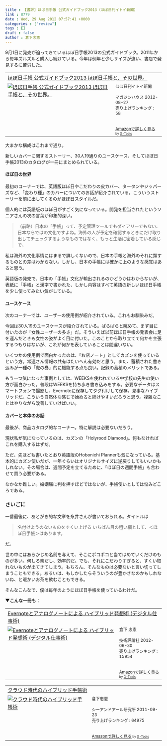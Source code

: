 ```yaml
---
title : 【書評】ほぼ日手帳 公式ガイドブック2013（ほぼ日刊イトイ新聞）
link : 8779
date : Wed, 29 Aug 2012 07:57:41 +0000
categories : ["review"]
tags : []
draft : false
author : 倉下忠憲
---
```


9月1日に発売が迫ってきているほぼ日手帳2013の公式ガイドブック。2011年から毎年ズルズルと購入し続けている。今年は例年と少しサイズが違い、書店で発見するに苦労した。

<table  border="0" cellpadding="5"><tr><td colspan="2"><a href="http://www.amazon.co.jp/%E3%81%BB%E3%81%BC%E6%97%A5%E6%89%8B%E5%B8%B3-%E5%85%AC%E5%BC%8F%E3%82%AC%E3%82%A4%E3%83%89%E3%83%96%E3%83%83%E3%82%AF2013-%E3%81%BB%E3%81%BC%E6%97%A5%E6%89%8B%E5%B8%B3%E3%81%A8%E3%80%81%E3%81%9D%E3%81%AE%E4%B8%96%E7%95%8C%E3%80%82-%E3%81%BB%E3%81%BC%E6%97%A5%E5%88%8A%E3%82%A4%E3%83%88%E3%82%A4%E6%96%B0%E8%81%9E/dp/4838724748%3FSubscriptionId%3D15SMZCTB9V8NGR2TW082%26tag%3Drashita1000-22%26linkCode%3Dxm2%26camp%3D2025%26creative%3D165953%26creativeASIN%3D4838724748" target="_blank">ほぼ日手帳 公式ガイドブック2013 ほぼ日手帳と、その世界。</a><img src="http://www.assoc-amazon.jp/e/ir?t=rashita1000-22&l=ur2&o=9" width="1" height="1" style="border: none;" alt="" /></td></tr><tr><td valign="top"><a href="http://www.amazon.co.jp/%E3%81%BB%E3%81%BC%E6%97%A5%E6%89%8B%E5%B8%B3-%E5%85%AC%E5%BC%8F%E3%82%AC%E3%82%A4%E3%83%89%E3%83%96%E3%83%83%E3%82%AF2013-%E3%81%BB%E3%81%BC%E6%97%A5%E6%89%8B%E5%B8%B3%E3%81%A8%E3%80%81%E3%81%9D%E3%81%AE%E4%B8%96%E7%95%8C%E3%80%82-%E3%81%BB%E3%81%BC%E6%97%A5%E5%88%8A%E3%82%A4%E3%83%88%E3%82%A4%E6%96%B0%E8%81%9E/dp/4838724748%3FSubscriptionId%3D15SMZCTB9V8NGR2TW082%26tag%3Drashita1000-22%26linkCode%3Dxm2%26camp%3D2025%26creative%3D165953%26creativeASIN%3D4838724748" target="_blank"><img src="http://ecx.images-amazon.com/images/I/41FSe2ACtlL._SL160_.jpg" border="0" alt="ほぼ日手帳 公式ガイドブック2013 ほぼ日手帳と、その世界。" /></a></td><td valign="top"><font size="-1">ほぼ日刊イトイ新聞 <br /><br />マガジンハウス  2012-08-27<br />売り上げランキング : 58<br /><br /><br /><a href="http://www.amazon.co.jp/%E3%81%BB%E3%81%BC%E6%97%A5%E6%89%8B%E5%B8%B3-%E5%85%AC%E5%BC%8F%E3%82%AC%E3%82%A4%E3%83%89%E3%83%96%E3%83%83%E3%82%AF2013-%E3%81%BB%E3%81%BC%E6%97%A5%E6%89%8B%E5%B8%B3%E3%81%A8%E3%80%81%E3%81%9D%E3%81%AE%E4%B8%96%E7%95%8C%E3%80%82-%E3%81%BB%E3%81%BC%E6%97%A5%E5%88%8A%E3%82%A4%E3%83%88%E3%82%A4%E6%96%B0%E8%81%9E/dp/4838724748%3FSubscriptionId%3D15SMZCTB9V8NGR2TW082%26tag%3Drashita1000-22%26linkCode%3Dxm2%26camp%3D2025%26creative%3D165953%26creativeASIN%3D4838724748" target="_blank">Amazonで詳しく見る</a></font><font size="-2"> by <a href="http://www.goodpic.com/mt/aws/index.html" >G-Tools</a></font></td></tr></table>

大まかな構成はこれまで通り。

新しいカバーに関するストーリー、30人19通りのユースケース、そしてほぼ日手帳2013のカタログが一冊にまとめられている。

<h4>ほぼ日の世界</h4>
最初のコーナーでは、英語版ほぼ日やこだわりの皮カバー、タータンやジッパーズなど、「変わり種」のカバーについてのお話が紹介されている。こういうストーリーを前に出してくるのがほぼ日スタイルだ。

個人的には英語版のほぼ日がすごく気になっている。開発を担当されたというソニアさんの次の言葉が印象的深い。

<blockquote>
（前略）日本の「手帳」って、予定管理ツールでもダイアリーでもない、日本ならではの文化ですよね。海外の人が予定を確認するときにだけ取り出してチェックするようなものではなく、もっと生活に密着している感じで。
</blockquote>

私は海外の文化事情にはまるで詳しくないので、日本の手帳と海外のそれに類するものとの差はわからない。しかし、日本の手帳には確かに上のような感覚はあると思う。

英語版の発売で、日本の「手帳」文化が輸出されるのかどうかはわからないが、表紙に「手帳」と漢字で書かれた、しかし内容はすべて英語の新しいほぼ日手帳を少し使ってみたい気がしている。

<h4>ユースケース</h4>
次のコーナーでは、ユーザーの使用例が紹介されている。これもお馴染みだ。

今回は30人19のユースケースが紹介されている。ぱらぱらと眺めて、まず目に付いたのが「女性ユーザーの多さ」だ。そういえば以前ほぼ日手帳の発表会に足を運んだときも女性の姿がよく目に付いた。このことから取り立てて何かを主張するつもりはないが、これが何かを表していることは間違いない。

いくつかの使用例で面白かったのは、「お店ノート」としてカズンを使っているという方。常連さん情報の共有はたいへん有効だと思う。また、蓄積された書き込みが一種の「虎の巻」的に機能する点も良い。記録の蓄積のメリットである。

もう一つ気になった事例としては、WEEKSを使われている中学校の先生の使い方が面白かった。普段はWEEKSを持ち歩き書き込みをする。必要なデータはスマートフォンで撮影し、Evernoteに保存してタグ付けして保存。見事なハイブリッドだ。こういう自然体な感じで始めると続けやすいだろうと思う。複雑なことはやりながら改善していけばいい。
<h4>カバーと本体のお話</h4>
最後が、商品カタログ的なコーナー。特に解説は必要ないだろう。

現状私が気になっているのは、カズンの「Holyrood Diamond」。何もなければこれを購入するはずだ。

ただ、先ほども書いたとおり英語版のHobonichi Plannerも気になっている。基本的にカズン使いだが、一年ぐらいはオリジナルサイズに逆戻りしてもいいかもしれない。その場合は、週間予定を立てるために、「ほぼ日の週間手帳」も合わせて買う必要がある。

なかなか難しい。婚姻届に判を押すほどではないが、手帳使いとしては悩みどころである。
<h3>さいごに</h3>
一番最後に、あとがき的な文章を糸井さんが書いておられる。タイトルは

<blockquote>
名付けようのないものをすくい上げる
いちばん目の粗い網として、＜ほぼ日手帳＞はあります。
</blockquote>

だ。

世の中にはあらかじめ名前を与えて、そこにポコポコと当てはめていくだけのものが多い。何しろ楽だし、効率的だ。でも、それにこだわりすぎると、すくい取れないものが出てきてしまう。もちろん、そんなものは必要ないと言い切ってしまうこともできる。あるいは、もしかしたらそういうのが豊かさなのかもしれないね、と暖かいお茶を飲むこともできる。

そんなこんなで、僕は毎年のようにほぼ日手帳を使っているわけだ。

<strong>▼こんな一冊も：</strong>
<table  border="0" cellpadding="5"><tr><td colspan="2"><a href="http://www.amazon.co.jp/Evernote%E3%81%A8%E3%82%A2%E3%83%8A%E3%83%AD%E3%82%B0%E3%83%8E%E3%83%BC%E3%83%88%E3%81%AB%E3%82%88%E3%82%8B-%E3%83%8F%E3%82%A4%E3%83%96%E3%83%AA%E3%83%83%E3%83%89%E7%99%BA%E6%83%B3%E8%A1%93-%E3%83%87%E3%82%B8%E3%82%BF%E3%83%AB%E4%BB%95%E4%BA%8B%E8%A1%93-%E5%80%89%E4%B8%8B-%E5%BF%A0%E6%86%B2/dp/4774151505%3FSubscriptionId%3D15SMZCTB9V8NGR2TW082%26tag%3Drashita1000-22%26linkCode%3Dxm2%26camp%3D2025%26creative%3D165953%26creativeASIN%3D4774151505" target="_blank">Evernoteとアナログノートによる ハイブリッド発想術 (デジタル仕事術)</a><img src="http://www.assoc-amazon.jp/e/ir?t=rashita1000-22&l=ur2&o=9" width="1" height="1" style="border: none;" alt="" /></td></tr><tr><td valign="top"><a href="http://www.amazon.co.jp/Evernote%E3%81%A8%E3%82%A2%E3%83%8A%E3%83%AD%E3%82%B0%E3%83%8E%E3%83%BC%E3%83%88%E3%81%AB%E3%82%88%E3%82%8B-%E3%83%8F%E3%82%A4%E3%83%96%E3%83%AA%E3%83%83%E3%83%89%E7%99%BA%E6%83%B3%E8%A1%93-%E3%83%87%E3%82%B8%E3%82%BF%E3%83%AB%E4%BB%95%E4%BA%8B%E8%A1%93-%E5%80%89%E4%B8%8B-%E5%BF%A0%E6%86%B2/dp/4774151505%3FSubscriptionId%3D15SMZCTB9V8NGR2TW082%26tag%3Drashita1000-22%26linkCode%3Dxm2%26camp%3D2025%26creative%3D165953%26creativeASIN%3D4774151505" target="_blank"><img src="http://ecx.images-amazon.com/images/I/41kEDq5iQ6L._SL160_.jpg" border="0" alt="Evernoteとアナログノートによる ハイブリッド発想術 (デジタル仕事術)" /></a></td><td valign="top"><font size="-1">倉下 忠憲 <br /><br />技術評論社  2012-06-30<br />売り上げランキング : 15954<br /><br /><br /><a href="http://www.amazon.co.jp/Evernote%E3%81%A8%E3%82%A2%E3%83%8A%E3%83%AD%E3%82%B0%E3%83%8E%E3%83%BC%E3%83%88%E3%81%AB%E3%82%88%E3%82%8B-%E3%83%8F%E3%82%A4%E3%83%96%E3%83%AA%E3%83%83%E3%83%89%E7%99%BA%E6%83%B3%E8%A1%93-%E3%83%87%E3%82%B8%E3%82%BF%E3%83%AB%E4%BB%95%E4%BA%8B%E8%A1%93-%E5%80%89%E4%B8%8B-%E5%BF%A0%E6%86%B2/dp/4774151505%3FSubscriptionId%3D15SMZCTB9V8NGR2TW082%26tag%3Drashita1000-22%26linkCode%3Dxm2%26camp%3D2025%26creative%3D165953%26creativeASIN%3D4774151505" target="_blank">Amazonで詳しく見る</a></font><font size="-2"> by <a href="http://www.goodpic.com/mt/aws/index.html" >G-Tools</a></font></td></tr></table>


<table  border="0" cellpadding="5"><tr><td colspan="2"><a href="http://www.amazon.co.jp/%E3%82%AF%E3%83%A9%E3%82%A6%E3%83%89%E6%99%82%E4%BB%A3%E3%81%AE%E3%83%8F%E3%82%A4%E3%83%96%E3%83%AA%E3%83%83%E3%83%89%E6%89%8B%E5%B8%B3%E8%A1%93-%E5%80%89%E4%B8%8B%E5%BF%A0%E6%86%B2/dp/4863540914%3FSubscriptionId%3D15SMZCTB9V8NGR2TW082%26tag%3Drashita1000-22%26linkCode%3Dxm2%26camp%3D2025%26creative%3D165953%26creativeASIN%3D4863540914" target="_blank">クラウド時代のハイブリッド手帳術</a><img src="http://www.assoc-amazon.jp/e/ir?t=rashita1000-22&l=ur2&o=9" width="1" height="1" style="border: none;" alt="" /></td></tr><tr><td valign="top"><a href="http://www.amazon.co.jp/%E3%82%AF%E3%83%A9%E3%82%A6%E3%83%89%E6%99%82%E4%BB%A3%E3%81%AE%E3%83%8F%E3%82%A4%E3%83%96%E3%83%AA%E3%83%83%E3%83%89%E6%89%8B%E5%B8%B3%E8%A1%93-%E5%80%89%E4%B8%8B%E5%BF%A0%E6%86%B2/dp/4863540914%3FSubscriptionId%3D15SMZCTB9V8NGR2TW082%26tag%3Drashita1000-22%26linkCode%3Dxm2%26camp%3D2025%26creative%3D165953%26creativeASIN%3D4863540914" target="_blank"><img src="http://ecx.images-amazon.com/images/I/51f4RT2URdL._SL160_.jpg" border="0" alt="クラウド時代のハイブリッド手帳術" /></a></td><td valign="top"><font size="-1">倉下忠憲 <br /><br />シーアンドアール研究所  2011-09-23<br />売り上げランキング : 64975<br /><br /><br /><a href="http://www.amazon.co.jp/%E3%82%AF%E3%83%A9%E3%82%A6%E3%83%89%E6%99%82%E4%BB%A3%E3%81%AE%E3%83%8F%E3%82%A4%E3%83%96%E3%83%AA%E3%83%83%E3%83%89%E6%89%8B%E5%B8%B3%E8%A1%93-%E5%80%89%E4%B8%8B%E5%BF%A0%E6%86%B2/dp/4863540914%3FSubscriptionId%3D15SMZCTB9V8NGR2TW082%26tag%3Drashita1000-22%26linkCode%3Dxm2%26camp%3D2025%26creative%3D165953%26creativeASIN%3D4863540914" target="_blank">Amazonで詳しく見る</a></font><font size="-2"> by <a href="http://www.goodpic.com/mt/aws/index.html" >G-Tools</a></font></td></tr></table>

